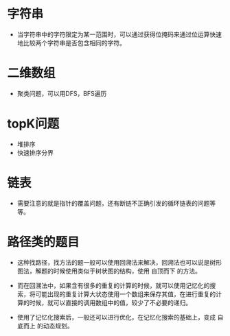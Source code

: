 



# 字符串

* 当字符串中的字符限定为某一范围时，可以通过获得位掩码来通过位运算快速地比较两个字符串是否包含相同的字符。



# 二维数组
* 聚类问题，可以用DFS，BFS遍历



# topK问题
* 堆排序
* 快速排序分界




# 链表

* 需要注意的就是指针的覆盖问题，还有断链不正确引发的循环链表的问题等等。


# 路径类的题目
* 这种找路径，找方法的题一般可以使用回溯法来解决，回溯法也可以说是树形图法，解题的时候使用类似于树状图的结构，使用 自顶而下 的方法。

* 而在回溯法中，如果含有很多的重复的计算的时候，就可以使用记忆化的搜索，将可能出现的重复计算大状态使用一个数组来保存其值，在进行重复的计算的时候，就可以直接的调用数组中的值，较少了不必要的递归。

* 使用了记忆化搜索后，一般还可以进行优化，在记忆化搜索的基础上，变成 自底而上 的动态规划。


